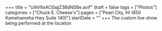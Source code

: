 +++
title = "UihV6xAC0ajjZ36dNSBe.avif"
draft = false
tags = ["Photos"]
categories = ["Chuck E. Cheese's"]
pages = ["Pearl City, HI (850 Kamehameha Hwy Suite 140)"]
startDate = ""
+++
The custom live show being performed at the location
